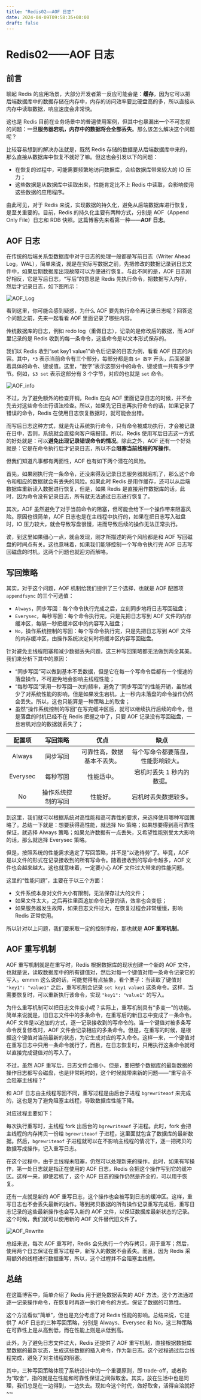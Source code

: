```yaml
---
title: "Redis02——AOF 日志"
date: 2024-04-09T09:58:35+08:00
draft: false
---
```


# Redis02——AOF 日志

## 前言

聊起 Redis 的应用场景，大部分开发者第一反应可能会是：**缓存**，因为它可以把后端数据库中的数据存储在内存中，内存的访问效率要比硬盘高的多，所以直接从内存中读取数据，响应速度会非常快。

这也是 Redis 目前在业务场景中的普遍使用案例，但其中也暴漏出一个不可忽视的问题：**一旦服务器宕机，内存中的数据将会全部丢失**。那么该怎么解决这个问题呢？

比较容易想到的解决办法就是，既然 Redis 存储的数据是从后端数据库中来的，那么直接从数据库中恢复不就好了嘛。但这也会引发以下的问题：

- 在恢复的过程中，可能需要频繁地访问数据库，会给数据库带来较大的 IO 压力；
- 这些数据是从数据库中读取出来，性能肯定比不上 Redis 中读取，会影响使用这些数据的应用程序。

由此可见，对于 Redis 来说，实现数据的持久化，避免从后端数据库进行恢复，是至关重要的。目前，Redis 的持久化主要有两种方式，分别是 AOF（Append Only File）日志和 RDB 快照。这篇博客先来看第一种——**AOF 日志**。

## AOF 日志

在传统的后端关系型数据库中对于日志的处理一般都是写前日志（Writer Ahead Log，WAL），简单来说，就是在实际写数据之前，先把修改的数据记录到日志文件中，如果后期数据库出现故障可以方便进行恢复。与此不同的是，AOF 日志刚好相反，它是写后日志，“写后”的意思是 Redis 先执行命令，把数据写入内存，然后才记录日志，如下图所示：

![AOF_Log](https://raw.githubusercontent.com/QuakeWang/quakewang.github.io/f0f0c645f8be9ced36342a589fcea03cfcdd6f00/content/imag/tech/redis/02_AOF.svg)

看到这里，你可能会感到疑惑，为什么 AOF 要先执行命令再记录日志呢？回答这个问题之前，先来一起看看 AOF 里面记录了哪些内容。

传统数据库的日志，例如 redo log（重做日志），记录的是修改后的数据，而 AOF 里记录的是 Redis 收到的每一条命令，这些命令是以文本形式保存的。

我们以 Redis 收到“set key1 value1”命令后记录的日志为例，看看 AOF 日志的内容。其中，`*3` 表示当前命令有三个部分，每部分都是由 `$+ 数字` 开头，后面紧跟着具体的命令、键或值。这里，“数字”表示这部分中的命令、键或值一共有多少字节。例如，`$3 set` 表示这部分有 3 个字节，对应的也就是 `set` 命令。

![AOF_info](https://raw.githubusercontent.com/QuakeWang/quakewang.github.io/f0f0c645f8be9ced36342a589fcea03cfcdd6f00/content/imag/tech/redis/02_AOF-Info.svg)

不过，为了避免额外的检查开销，Redis 在向 AOF 里面记录日志的时候，并不会先去对这些命令进行语法检查。所以，如果先记日志再执行命令的话，如果记录了错误的命令，Redis 在使用日志恢复数据时，就可能会出错。

而写后日志这种方式，就是先让系统执行命令，只有命令被成功执行，才会被记录在日中，否则，系统就会直接向客户端报错。所以，Redis 使用写后日志这一方式的好处就是：可以**避免出现记录错误命令的情况**。除此之外，AOF 还有一个好处就是：它是在命令执行后才记录日志，所以不会**阻塞当前线程的写操作**。

但我们知道凡事都有两面性，AOF 也有如下两个潜在的风险。

首先，如果刚执行完一条命令，还没来得及记录日志服务器就宕机了，那么这个命令和相应的数据就会有丢失的风险。如果此时 Redis 是用作缓存，还可以从后端数据库重新读入数据进行恢复，但是，如果 Redis 是直接用作数据库的话，此时，因为命令没有记录日志，所有就无法通过日志进行恢复了。

其次，AOF 虽然避免了对于当前命令的阻塞，但可能会给下一个操作带来阻塞风险。原因也很简单，AOF 日志也是在主线程中执行的，如果在把日志写入磁盘时，IO 压力较大，就会导致写盘很慢，进而导致后续的操作无法正常执行。

诶，到这里如果细心一点，就会发现，刚才所描述的两个风险都是和 AOF 写回磁盘的时间点有关。这也意味着，如果我们能够控制一个写命令执行完 AOF 日志写回磁盘的时机，这两个问题也就迎刃而解咯。

## 写回策略

其实，对于这个问题，AOF 机制给我们提供了三个选择，也就是 AOF 配置项 `appendfsync` 的三个可选值：

- `Always`，同步写回：每个命令执行完成之后，立刻同步地将日志写回磁盘；
- `Everysec`，每秒写回：每个命令执行完，只是先把日志写到 AOF 文件的内存缓冲区，每隔一秒把缓冲区中的内容写入磁盘；
- `No`，操作系统控制的写回：每个写命令执行完，只是先把日志写到 AOF 文件的内存缓冲区，由操作系统决定何时将缓冲区内容写回磁盘。

针对避免主线程阻塞和减少数据丢失问题，这三种写回策略都无法做到两全其美。我们来分析下其中的原因：

- “同步写回”可以做到基本不丢数据，但是它在每一个写命令后都有一个慢速的落盘操作，不可避免地会影响主线程性能；
- “每秒写回”采用一秒写回一次的频率，避免了“同步写回”的性能开销，虽然减少了对系统性能的影响，但是如果发生宕机，上一秒内未落盘的命令操作仍然会丢失。所以，这也只能算是一种策略上的取舍；  
- 虽然“操作系统控制的写回”在写完缓冲区后，就可以继续执行后续的命令，但是落盘的时机已经不在 Redis 把握之中了，只要 AOF 记录没有写回磁盘，一旦宕机对应的数据就丢失了；

|  配置项  |      写回策略      |            优点            |                缺点                |
| :------: | :----------------: | :------------------------: | :--------------------------------: |
|  Always  |      同步写回      | 可靠性高，数据基本不丢失。 | 每个写命令都要落盘，性能影响较大。 |
| Everysec |      每秒写回      |         性能适中。         |     宕机时丢失 1 秒内的数据。      |
|    No    | 操作系统控制的写回 |          性能好。          |        宕机时丢失数据较多。        |

到这里，我们就可以根据系统对高性能和高可靠性的要求，来选择使用哪种写回策略了。总结一下就是：想要获得高性能，就选择 No 策略；如果想要得到高可靠性保证，就选择 Always 策略；如果允许数据有一点丢失，又希望性能别受太大影响的话，那么就选择 Everysec 策略。

但是，按照系统的性能需求选定了写回策略，并不是“以逸待劳”了。毕竟，AOF 是以文件的形式在记录接收到的所有写命令。随着接收到的写命令越多，AOF 文件也会越来越大。这也就意味着，一定要小心 AOF 文件过大带来的性能问题。

这里的“性能问题”，主要在于以三个方面：

- 文件系统本身对文件大小有限制，无法保存过大的文件；
- 如果文件太大，之后再往里面追加命令记录的话，效率也会变低；
- 如果服务器发生故障，如果日志文件过大，在恢复过程会非常缓慢，影响 Redis 正常使用。

所以针对以上问题，我们要采取一定的控制手段，那也就是 **AOF 重写机制**。

## AOF 重写机制

AOF 重写机制就是在重写时，Redis 根据数据库的现状创建一个新的 AOF 文件，也就是说，读取数据库中的所有键值对，然后对每一个键值对用一条命令记录它的写入。emmm 这么说的话，可能觉得有点抽象，看个栗子：当读取了键值对 `"key1": "value1"` 之后，重写机制会记录 `set key1 value1` 这条命令。这样，当需要恢复时，可以重新执行该命令，实现 `"key1": "value1"` 的写入。

为什么重写机制可以把日志文件变小呢？实际上，重写机制具有“多变一”的功能。简单来说就是，旧日志文件中的多条命令，在重写后的新日志中变成了一条命令。AOF 文件是以追加的方式，逐一记录接收到的写命令的。当一个键值对被多条写命令反复修改时，AOF 文件会记录相应的多条命令。但是，在重写的时候，是根据这个键值对当前最新的状态，为它生成对应的写入命令。这样一来，一个键值对在重写日志中只用一条命令就行了，而且，在日志恢复时，只用执行这条命令就可以直接完成键值对的写入了。

不过，虽然 AOF 重写后，日志文件会缩小，但是，要把整个数据库的最新数据的操作日志都写会磁盘，也是非常耗时的，这个时候就带来新的问题——“重写会不会阻塞主线程？”

和 AOF 日志由主线程写回不同，重写过程是由后台子进程 `bgrewriteaof` 来完成的，这也是为了避免阻塞主线程，导致数据库性能下降。

对应过程主要如下：

每次执行重写时，主线程 fork 出后台的 `bgrewriteaof` 子进程。此时，fork 会把主线程的内存拷贝一份给 `bgrewriteaof` 子进程，这里面就包含了数据库的最新数据。然后，`bgrewriteaof` 子进程就可以在不影响主线程的情况下，逐一把拷贝的数据写成操作，记入重写日志。

在这个过程中，由于主线程未阻塞，仍然可以处理新来的操作。此时，如果有写操作，第一处日志就是指正在使用的 AOF 日志，Redis 会把这个操作写到它的缓冲区。这样一来，即使宕机了，这个 AOF 日志的操作仍然是齐全的，可以用于恢复。

还有一点就是新的 AOF 重写日志，这个操作也会被写到日志的缓冲区。这样，重写日志也不会丢失最新的操作。等到拷贝数据的所有操作记录重写完成后，重写日志记录的这些最新操作也会写入新的 AOF 文件，以保证数据库最新状态的记录。这个时候，我们就可以使用新的 AOF 文件替代旧文件了。

![AOF_Rewrite](https://raw.githubusercontent.com/QuakeWang/quakewang.github.io/f0f0c645f8be9ced36342a589fcea03cfcdd6f00/content/imag/tech/redis/02_AOF-Bgrewriteaof.svg)

总结来说，每次 AOF 重写时，Redis 会先执行一个内存拷贝，用于重写；然后，使用两个日志保证在重写过程中，新写入的数据不会丢失。而且，因为 Redis 采用额外的线程进行数据重写，所以，这个过程并不会阻塞主线程。

## 总结

在这篇博客中，简单介绍了 Redis 用于避免数据丢失的 AOF 方法。这个方法通过逐一记录操作命令，在恢复时再逐一执行命令的方式，保证了数据的可靠性。

这个方法看似“简单”，但也是充分考虑了对 Redis 性能的影响。总结来说，它提供了 AOF 日志的三种写回策略，分别是 Always、Everysec 和 No，这三种策略在可靠性上是从高到低，而在性能上则是从低到高。

此外，为了避免日志文件过大，Redis 还提供了 AOF 重写机制，直接根据数据库里数据的最新状态，生成这些数据的插入命令，作为新日志。这个过程通过后台线程完成，避免了对主线程的阻塞。

其中，三种写回策略体现了系统设计中的一个重要原则，即 trade-off，或者称为“取舍”，指的就是在性能和可靠性保证之间做取舍。其实，放在生活中也是同理，我们总是在一边得到，一边失去。现如今这个时代，做好取舍，活得自洽就好~~

